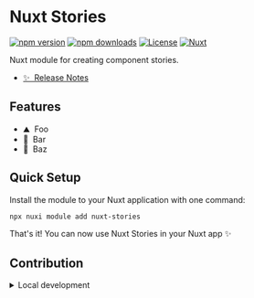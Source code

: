 <!--
Get your module up and running quickly.

Find and replace all on all files (CMD+SHIFT+F):
- Name: Nuxt Stories
- Package name: nuxt-stories
- Description: My new Nuxt module
-->

# Nuxt Stories

[![npm version][npm-version-src]][npm-version-href]
[![npm downloads][npm-downloads-src]][npm-downloads-href]
[![License][license-src]][license-href]
[![Nuxt][nuxt-src]][nuxt-href]

Nuxt module for creating component stories.

- [✨ &nbsp;Release Notes](/CHANGELOG.md)
<!-- - [🏀 Online playground](https://stackblitz.com/github/your-org/nuxt-stories?file=playground%2Fapp.vue) -->
<!-- - [📖 &nbsp;Documentation](https://example.com) -->

## Features

<!-- Highlight some of the features your module provide here -->
- ⛰ &nbsp;Foo
- 🚠 &nbsp;Bar
- 🌲 &nbsp;Baz

## Quick Setup

Install the module to your Nuxt application with one command:

```bash
npx nuxi module add nuxt-stories
```

That's it! You can now use Nuxt Stories in your Nuxt app ✨


## Contribution

<details>
  <summary>Local development</summary>
  
  ```bash
  # Install dependencies
  npm install
  
  # Generate type stubs
  npm run dev:prepare
  
  # Develop with the playground
  npm run dev
  
  # Build the playground
  npm run dev:build
  
  # Run ESLint
  npm run lint
  
  # Run Vitest
  npm run test
  npm run test:watch
  
  # Release new version
  npm run release
  ```

</details>


<!-- Badges -->
[npm-version-src]: https://img.shields.io/npm/v/nuxt-stories/latest.svg?style=flat&colorA=020420&colorB=00DC82
[npm-version-href]: https://npmjs.com/package/nuxt-stories

[npm-downloads-src]: https://img.shields.io/npm/dm/nuxt-stories.svg?style=flat&colorA=020420&colorB=00DC82
[npm-downloads-href]: https://npm.chart.dev/nuxt-stories

[license-src]: https://img.shields.io/npm/l/nuxt-stories.svg?style=flat&colorA=020420&colorB=00DC82
[license-href]: https://npmjs.com/package/nuxt-stories

[nuxt-src]: https://img.shields.io/badge/Nuxt-020420?logo=nuxt.js
[nuxt-href]: https://nuxt.com
